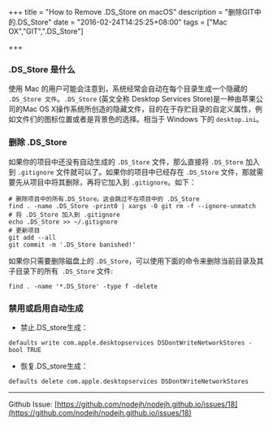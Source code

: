 +++
title = "How to Remove .DS_Store on macOS"
description = "删除GIT中的.DS_Store"
date = "2016-02-24T14:25:25+08:00"
tags = ["Mac OX","GIT",".DS_Store"]

+++


### .DS_Store 是什么

使用 Mac 的用户可能会注意到，系统经常会自动在每个目录生成一个隐藏的 `.DS_Store 文件`。`.DS_Store` (英文全称 Desktop Services Store)是一种由苹果公司的Mac OS X操作系统所创造的隐藏文件，目的在于存贮目录的自定义属性，例如文件们的图标位置或者是背景色的选择。相当于 Windows 下的 `desktop.ini`。

<!--more-->

### 删除 .DS_Store

如果你的项目中还没有自动生成的 `.DS_Store` 文件，那么直接将 `.DS_Store` 加入到 `.gitignore` 文件就可以了。如果你的项目中已经存在 `.DS_Store` 文件，那就需要先从项目中将其删除，再将它加入到 `.gitignore`。如下：

```
# 删除项目中的所有.DS_Store。这会跳过不在项目中的 .DS_Store
find . -name .DS_Store -print0 | xargs -0 git rm -f --ignore-unmatch
# 将 .DS_Store 加入到 .gitignore
echo .DS_Store >> ~/.gitignore
# 更新项目
git add --all
git commit -m '.DS_Store banished!'
```

如果你只需要删除磁盘上的 `.DS_Store`，可以使用下面的命令来删除当前目录及其子目录下的所有` .DS_Store` 文件:

```
find . -name '*.DS_Store' -type f -delete
```

### 禁用或启用自动生成

+ 禁止.DS_store生成：

```
defaults write com.apple.desktopservices DSDontWriteNetworkStores -bool TRUE
```

+ 恢复.DS_store生成：

```
defaults delete com.apple.desktopservices DSDontWriteNetworkStores
```

---
Github Issue: [https://github.com/nodejh/nodejh.github.io/issues/18](https://github.com/nodejh/nodejh.github.io/issues/18)
